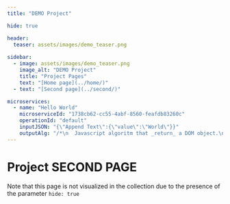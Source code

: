 ```yaml
---
title: "DEMO Project"

hide: true

header:
  teaser: assets/images/demo_teaser.png
  
sidebar:
  - image: assets/images/demo_teaser.png
    image_alt: "DEMO Project"
    title: "Project Pages"
    text: "[Home page](../home/)"
  - text: "[Second page](../second/)"

microservices:
  - name: "Hello World"
    microserviceId: "1738cb62-cc55-4abf-8560-feafdb83260c"
    operationId: "default"
    inputJSON: "{\"Append Text\":{\"value\":\"World\"}}"
    outputAlg: "/*\n  Javascript algoritm that _return_ a DOM object.\n  The algorithm can access the microservice output content\n  using the variable output\n*/\nreturn output.dataText;"
---
```


# Project SECOND PAGE
Note that this page is not visualized in the collection due to the presence of the parameter `hide: true`
